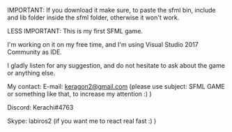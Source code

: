 IMPORTANT:
If you download it make sure, to paste the sfml bin, include and lib folder inside the sfml folder, otherwise it won't work.

LESS IMPORTANT:
This is my first SFML game.

I'm working on it on my free time, and I'm using Visual Studio 2017 Community as IDE.

I gladly listen for any suggestion, and do not hesitate to ask about the game or anything else.


My contact:
E-mail: keragon2@gmail.com (please use subject: SFML GAME or something like that, to increase my attention :) )

Discord: Kerachi#4763

Skype: labiros2 (if you want me to react real fast :) )
